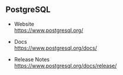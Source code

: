 
## PostgreSQL

- Website  
  https://www.postgresql.org/

- Docs  
  https://www.postgresql.org/docs/

- Release Notes  
  https://www.postgresql.org/docs/release/


